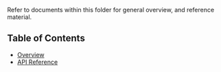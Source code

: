 Refer to documents within this folder for general overview, and reference material.



## Table of Contents

* [Overview](./Overview.md)
* [API Reference](./API_reference.md)